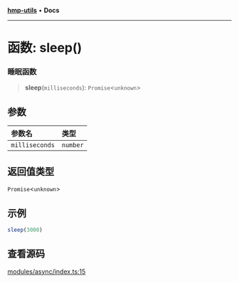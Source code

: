 [**hmp-utils**](../README.md) • **Docs**

***

# 函数: sleep()

### 睡眠函数

> **sleep**(`milliseconds`): `Promise`\<`unknown`\>

## 参数

| 参数名 | 类型 |
| :------ | :------ |
| `milliseconds` | `number` |

## 返回值类型

`Promise`\<`unknown`\>

## 示例

```ts
sleep(3000)
```

## 查看源码

[modules/async/index.ts:15](https://github.com/hmp1049127947/hmp-utils/blob/4a6ef6c09762a1cd3b8d7a3366d8664e5e49db4c/src/modules/async/index.ts#L15)
